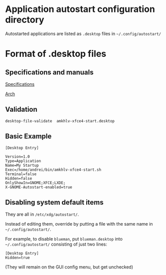 
Application autostart configuration directory
=============================================

Autostarted applications are listed as `.desktop` files in `~/.config/autostart/`


Format of .desktop files
========================

Specifications and manuals
--------------------------

[Specifications](https://specifications.freedesktop.org/desktop-entry-spec/latest/)

[Arch](https://wiki.archlinux.org/index.php/Desktop_entries)


Validation
----------

    desktop-file-validate  amkhlv-xfce4-start.desktop

Basic Example
-------------

    [Desktop Entry]

    Version=1.0
    Type=Application
    Name=My Startup
    Exec=/home/andrei/bin/amkhlv-xfce4-start.sh
    Terminal=false
    Hidden=false
    OnlyShowIn=GNOME;XFCE;LXDE;
    X-GNOME-Autostart-enabled=true

Disabling system default items
------------------------------

They are all in `/etc/xdg/autostart/`.

Instead of editing them, override by putting a file with the same name in `~/.config/autostart/`.

For example, to disable `blueman`, put  `blueman.desktop` into `~/.config/autostart/` consisting of just two lines:

    [Desktop Entry]
    Hidden=true

(They will remain on the GUI config menu, but get unchecked)
